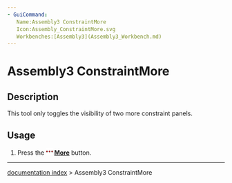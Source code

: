 ```yaml
---
- GuiCommand:
   Name:Assembly3 ConstraintMore
   Icon:Assembly_ConstraintMore.svg
   Workbenches:[Assembly3](Assembly3_Workbench.md)
---
```


# Assembly3 ConstraintMore

## Description

This tool only toggles the visibility of two more constraint panels.

## Usage

1.  Press the **<img src="images/Assembly_ConstraintMore.svg" width=16px> [More](Assembly3_ConstraintMore.md)** button.

---
[documentation index](../README.md) > Assembly3 ConstraintMore
